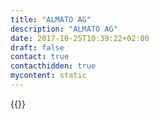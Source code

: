 ```yaml
---
title: "ALMATO AG"
description: "ALMATO AG"
date: 2017-10-25T10:39:22+02:00
draft: false
contact: true
contacthidden: true
mycontent: static
---
```

{{<partner-single
company="ALMATO AG"
type="si"
website="http://almato.com"
countrycode="DE"
city="Stuttgart"
description="Almato ist eine 100%-Tochtergesellschaft der börsennotierten DATAGROUP SE. Das Unternehmen ist einer der führenden Anbieter von Software und Services für die intelligente Digitalisierung von Unternehmen. Mit der Plattform Almato ONE automatisieren und mobilisieren Unternehmen ihre Geschäftsprozesse. Zu den Anwendungen zählen Robotic Process Automation (RPA), Digital Assistants, intelligente Apps, vorgefertigte Softwareroboter, Machine-Learning-Services sowie Komplettlösungen für einzelne Aufgabenbereiche wie etwa Workforce-Management.Unternehmen aus sämtlichen Branchen nutzen die Software von Almato und senken dadurch ihre Kosten und verbessern ihren Service. Zum Kundenkreis von Almato gehören Aida, Deichmann, Deutsche Telekom, H&M, Innogy, Lands End, Lidl, Lufthansa, Sparda, Santander und Tchibo.Almato unterhält Partnerschaften als Value-Added-Reseller mit weltweit wichtigen Technologieanbietern wie Abbyy, Automation Anywhere, Nuance, SAP und UiPath und beschäftigt mehr als 120 Mitarbeiter an Standorten in Bonn, Duisburg, Hamburg, Reutlingen, Stuttgart und Barcelona."
siregion="emea"
level="basic"
logo="//images.ctfassets.net/vpidbgnakfvf/5NhEa2cIzAWUwnfPSHB76V/f1f1e62117c8530969e4ec6bf537f909/almato_ag_logo.png">}}